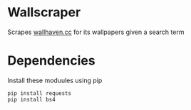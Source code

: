 # Wallscraper
Scrapes [wallhaven.cc](https://wallhaven.cc/) for its wallpapers given a search term

# Dependencies
Install these moduules using pip
```
pip install requests
pip install bs4
```
